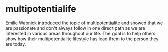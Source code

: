 # multipotentialife
Emilie Wapnick introduced the topic of multipotentialite and showed that we are passionate and don't always follow in one direct path as we are interested in various areas throughout our life. The goal is to help others show how their multipotentialite lifestyle has lead them to the person they are today.
